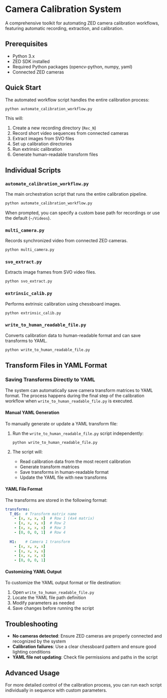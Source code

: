 # Camera Calibration System

A comprehensive toolkit for automating ZED camera calibration workflows, featuring automatic recording, extraction, and calibration.

## Prerequisites

- Python 3.x
- ZED SDK installed
- Required Python packages (opencv-python, numpy, yaml)
- Connected ZED cameras

## Quick Start

The automated workflow script handles the entire calibration process:

```bash
python automate_calibration_workflow.py
```

This will:
1. Create a new recording directory (`Rec_N`)
2. Record short video sequences from connected cameras
3. Extract images from SVO files
4. Set up calibration directories
5. Run extrinsic calibration 
6. Generate human-readable transform files

## Individual Scripts

### `automate_calibration_workflow.py`

The main orchestration script that runs the entire calibration pipeline.

```bash
python automate_calibration_workflow.py
```

When prompted, you can specify a custom base path for recordings or use the default (`~/Videos`).

### `multi_camera.py` 

Records synchronized video from connected ZED cameras.

```bash
python multi_camera.py
```

### `svo_extract.py`

Extracts image frames from SVO video files.

```bash
python svo_extract.py
```

### `extrinsic_calib.py`

Performs extrinsic calibration using chessboard images.

```bash
python extrinsic_calib.py
```

### `write_to_human_readable_file.py`

Converts calibration data to human-readable format and can save transforms to YAML.

```bash
python write_to_human_readable_file.py
```

## Transform Files in YAML Format

### Saving Transforms Directly to YAML

The system can automatically save camera transform matrices to YAML format. The process happens during the final step of the calibration workflow when `write_to_human_readable_file.py` is executed.

#### Manual YAML Generation

To manually generate or update a YAML transform file:

1. Run the `write_to_human_readable_file.py` script independently:
   ```bash
   python write_to_human_readable_file.py
   ```

2. The script will:
   - Read calibration data from the most recent calibration
   - Generate transform matrices
   - Save transforms in human-readable format
   - Update the YAML file with new transforms

#### YAML File Format

The transforms are stored in the following format:

```yaml
transforms:
  T_0S:  # Transform matrix name
    - [x, x, x, x]  # Row 1 (4x4 matrix)
    - [x, x, x, x]  # Row 2
    - [x, x, x, x]  # Row 3
    - [0, 0, 0, 1]  # Row 4
    
  H1:    # Camera 1 transform
    - [x, x, x, x]
    - [x, x, x, x]
    - [x, x, x, x]
    - [0, 0, 0, 1]
```

#### Customizing YAML Output

To customize the YAML output format or file destination:
1. Open `write_to_human_readable_file.py`
2. Locate the YAML file path definition
3. Modify parameters as needed
4. Save changes before running the script

## Troubleshooting

- **No cameras detected**: Ensure ZED cameras are properly connected and recognized by the system
- **Calibration failures**: Use a clear chessboard pattern and ensure good lighting conditions
- **YAML file not updating**: Check file permissions and paths in the script

## Advanced Usage

For more detailed control of the calibration process, you can run each script individually in sequence with custom parameters.

